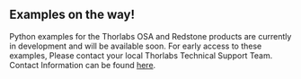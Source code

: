## Examples on the way!
Python examples for the Thorlabs OSA and Redstone products are currently in development and will be available soon. For early access to these examples, Please contact your local Thorlabs Technical Support Team. Contact Information can be found [here](https://www.thorlabs.com/locations.cfm). 